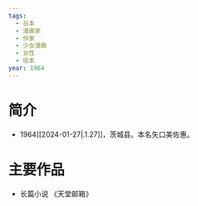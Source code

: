 ```yaml
---
tags:
  - 日本
  - 漫画家
  - 作家
  - 少女漫画
  - 女性
  - 绘本
year: 1964
---
```

# 简介

- 1964[[2024-01-27|.1.27]]，茨城县。本名矢口美佐惠。
# 主要作品

- 长篇小说
《天堂邮箱》